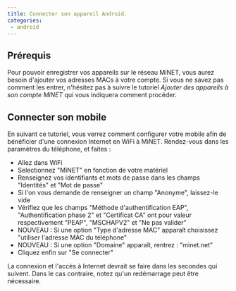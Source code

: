 ```yaml
---
title: Connecter son appareil Android.
categories:
 - android
---
```


## Prérequis

Pour pouvoir enregistrer vos appareils sur le réseau MiNET, vous aurez besoin d'ajouter vos adresses MACs à votre compte. Si vous ne savez pas comment les entrer, n'hésitez pas à suivre le tutoriel *Ajouter des appareils à son compte MiNET* qui vous indiquera comment procéder.

## Connecter son mobile

En suivant ce tutoriel, vous verrez comment configurer votre mobile afin de bénéficier d'une connexion Internet en WiFi à MiNET. Rendez-vous dans les paramètres du téléphone, et faites :

 - Allez dans WiFi
 - Selectionnez "MiNET" en fonction de votre matériel
 - Renseignez vos identifiants et mots de passe dans les champs "Identités" et "Mot de passe"
 - Si l'on vous demande de renseigner un champ "Anonyme", laissez-le vide
 - Vérifiez que les champs "Méthode d'authentification EAP", "Authentification phase 2" et "Certificat CA" ont pour valeur respectivement "PEAP", "MSCHAPV2" et "Ne pas valider"
 - <span class="text-red-600">NOUVEAU</span> : Si une option "Type d'adresse MAC" apparaît choisissez "utiliser l'adresse MAC du téléphone"
 - <span class="text-red-600">NOUVEAU</span> : Si une option "Domaine" apparaît, rentrez : "minet.net"
 - Cliquez enfin sur "Se connecter"

La connexion et l'accès à Internet devrait se faire dans les secondes qui suivent. Dans le cas contraire, notez qu'un redémarrage peut être nécessaire.
